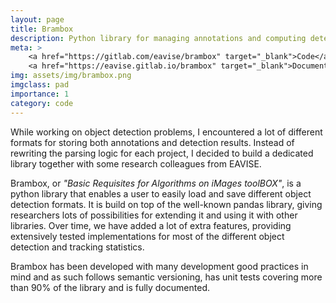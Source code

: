 ```yaml
---
layout: page
title: Brambox
description: Python library for managing annotations and computing detection statistics
meta: >
    <a href="https://gitlab.com/eavise/brambox" target="_blank">Code</a> - 
    <a href="https://eavise.gitlab.io/brambox" target="_blank">Documentation</a>
img: assets/img/brambox.png
imgclass: pad
importance: 1
category: code
---
```


While working on object detection problems, I encountered a lot of different formats for storing both annotations and detection results.
Instead of rewriting the parsing logic for each project, I decided to build a dedicated library together with some research colleagues from EAVISE.

Brambox, or _"Basic Requisites for Algorithms on iMages toolBOX"_, is a python library that enables a user to easily load and save different object detection formats.
It is build on top of the well-known pandas library, giving researchers lots of possibilities for extending it and using it with other libraries.
Over time, we have added a lot of extra features, providing extensively tested implementations for most of the different object detection and tracking statistics.  

Brambox has been developed with many development good practices in mind and as such follows semantic versioning, has unit tests covering more than 90% of the library and is fully documented.